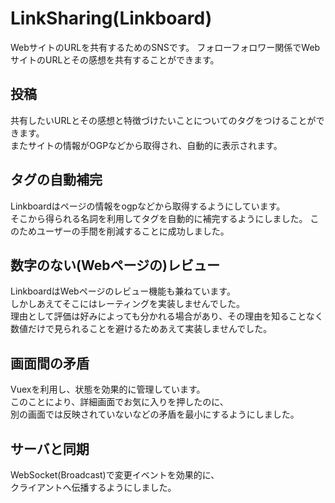 # LinkSharing(Linkboard)
WebサイトのURLを共有するためのSNSです。
フォローフォロワー関係でWebサイトのURLとその感想を共有することができます。



## 投稿
共有したいURLとその感想と特徴づけたいことについてのタグをつけることができます。  
またサイトの情報がOGPなどから取得され、自動的に表示されます。  

## タグの自動補完
Linkboardはページの情報をogpなどから取得するようにしています。  
そこから得られる名詞を利用してタグを自動的に補完するようにしました。
このためユーザーの手間を削減することに成功しました。

## 数字のない(Webページの)レビュー
LinkboardはWebページのレビュー機能も兼ねています。  
しかしあえてそこにはレーティングを実装しませんでした。  
理由として評価は好みによっても分かれる場合があり、その理由を知ることなく数値だけで見られることを避けるためあえて実装しませんでした。 

## 画面間の矛盾
Vuexを利用し、状態を効果的に管理しています。  
このことにより、詳細画面でお気に入りを押したのに、  
別の画面では反映されていないなどの矛盾を最小にするようにしました。

## サーバと同期
WebSocket(Broadcast)で変更イベントを効果的に、  
クライアントへ伝播するようにしました。
